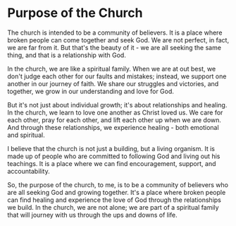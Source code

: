 # Purpose of the Church

The church is intended to be a community of believers. It is a place where broken people can come
together and seek God. We are not perfect, in fact, we are far from it. But that's the beauty of
it - we are all seeking the same thing, and that is a relationship with God.

In the church, we are like a spiritual family. When we are at out best, we don't judge each other
for our faults and mistakes; instead, we support one another in our journey of faith. We share our
struggles and victories, and together, we grow in our understanding and love for God.

But it's not just about individual growth; it's about relationships and healing. In the church, we
learn to love one another as Christ loved us. We care for each other, pray for each other, and lift
each other up when we are down. And through these relationships, we experience healing - both
emotional and spiritual.

I believe that the church is not just a building, but a living organism. It is made up of people who
are committed to following God and living out his teachings. It is a place where we can find
encouragement, support, and accountability.

So, the purpose of the church, to me, is to be a community of believers who are all seeking God and
growing together. It's a place where broken people can find healing and experience the love of God
through the relationships we build. In the church, we are not alone; we are part of a spiritual
family that will journey with us through the ups and downs of life.

